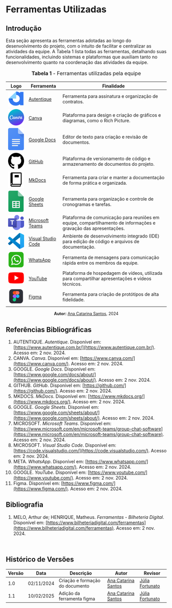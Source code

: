 # Ferramentas Utilizadas

## Introdução

Esta seção apresenta as ferramentas adotadas ao longo do desenvolvimento do projeto, com o intuito de facilitar e centralizar as atividades da equipe. A Tabela 1 lista todas as ferramentas, detalhando suas funcionalidades, incluindo sistemas e plataformas que auxiliam tanto no desenvolvimento quanto na coordenação das atividades da equipe.

<div align="center">
<font size="3"><p style="text-align: center"><b>Tabela 1</b> - Ferramentas utilizadas pela equipe</p></font>

  <table>
    <thead>
      <tr>
        <th>Logo</th>
        <th>Ferramenta</th>
        <th>Finalidade</th>
      </tr>
    </thead>
    <tbody>
      <tr>
        <td><img src="../../imagens/ferramentas/autentique.png" alt="Logo do Autentique" width="90"></td>
        <td><a href="https://www.autentique.com.br/">Autentique</a></td>
        <td>Ferramenta para assinatura e organização de contratos.</td>
      </tr>
      <tr>
        <td><img src="../../imagens/ferramentas/canva.webp" alt="Canva Logo" width="90"></td>
        <td><a href="https://www.canva.com/">Canva</a></td>
        <td>Plataforma para design e criação de gráficos e diagramas, como o Rich Picture.</td>
      </tr>
      <tr>
        <td><img src="../../imagens/ferramentas/Google_Docs.png" alt="Google Docs Logo" width="90"></td>
        <td><a href="https://www.google.com/docs/about/">Google Docs</a></td>
        <td>Editor de texto para criação e revisão de documentos.</td>
      </tr>
      <tr>
        <td><img src="../../imagens/ferramentas/github.png" alt="GitHub Logo" width="90"></td>
        <td><a href="https://github.com/">GitHub</a></td>
        <td>Plataforma de versionamento de código e armazenamento de documentos do projeto.</td>
      </tr>
      <tr>
        <td><img src="../../imagens/ferramentas/mkdocs.png" alt="MkDocs Logo" width="90"></td>
        <td><a href="https://www.mkdocs.org/">MkDocs</a></td>
        <td>Ferramenta para criar e manter a documentação de forma prática e organizada.</td>
      </tr>
      <tr>
        <td><img src="../../imagens/ferramentas/sheets.png" alt="Google Sheets Logo" width="90"></td>
        <td><a href="https://www.google.com/sheets/about/">Google Sheets</a></td>
        <td>Ferramenta para organização e controle de cronogramas e tarefas.</td>
      </tr>
      <tr>
        <td><img src="../../imagens/ferramentas/teams.jpeg" alt="Teams Logo" width="90"></td>
        <td><a href="https://www.microsoft.com/en/microsoft-teams/group-chat-software">Microsoft Teams</a></td>
        <td>Plataforma de comunicação para reuniões em equipe, compartilhamento de informações e gravação das apresentações.</td>
      </tr>
      <tr>
        <td><img src="../../imagens/ferramentas/vscode.png" alt="Visual Studio Code Logo" width="90"></td>
        <td><a href="https://code.visualstudio.com/">Visual Studio Code</a></td>
        <td>Ambiente de desenvolvimento integrado (IDE) para edição de código e arquivos de documentação.</td>
      </tr>
      <tr>
        <td><img src="../../imagens/ferramentas/whatsapp.png" alt="WhatsApp Logo" width="90"></td>
        <td><a href="https://www.whatsapp.com/">WhatsApp</a></td>
        <td>Ferramenta de mensagens para comunicação rápida entre os membros da equipe.</td>
      </tr>
      <tr>
        <td><img src="../../imagens/ferramentas/youtube.png" alt="YouTube Logo" width="90"></td>
        <td><a href="https://www.youtube.com/">YouTube</a></td>
        <td>Plataforma de hospedagem de vídeos, utilizada para compartilhar apresentações e vídeos técnicos.</td>
      </tr>
      <tr>
        <td><img src="../../imagens/ferramentas/figma.png" alt="Logo do Figma" width="90"></td>
        <td><a href="https://www.figma.com/">Figma</a></td>
        <td>Ferramenta para criação de protótipos de alta fidelidade.</td>
      </tr>
    </tbody>
  </table>

  <p style="text-align: center; font-size: 0.9em;"><b>Autor:</b> <a href="https://github.com/an4catarina">Ana Catarina Santos</a>, 2024</p>
</div>

## Referências Bibliográficas

1. AUTENTIQUE. _Autentique_. Disponível em: [https://www.autentique.com.br/](https://www.autentique.com.br/). Acesso em: 2 nov. 2024.
2. CANVA. _Canva_. Disponível em: [https://www.canva.com/](https://www.canva.com/). Acesso em: 2 nov. 2024.
3. GOOGLE. _Google Docs_. Disponível em: [https://www.google.com/docs/about/](https://www.google.com/docs/about/). Acesso em: 2 nov. 2024.
4. GITHUB. _GitHub_. Disponível em: [https://github.com/](https://github.com/). Acesso em: 2 nov. 2024.
5. MKDOCS. _MkDocs_. Disponível em: [https://www.mkdocs.org/](https://www.mkdocs.org/). Acesso em: 2 nov. 2024.
6. GOOGLE. _Google Sheets_. Disponível em: [https://www.google.com/sheets/about/](https://www.google.com/sheets/about/). Acesso em: 2 nov. 2024.
7. MICROSOFT. _Microsoft Teams_. Disponível em: [https://www.microsoft.com/en/microsoft-teams/group-chat-software](https://www.microsoft.com/en/microsoft-teams/group-chat-software). Acesso em: 2 nov. 2024.
8. MICROSOFT. _Visual Studio Code_. Disponível em: [https://code.visualstudio.com/](https://code.visualstudio.com/). Acesso em: 2 nov. 2024.
9. META. _WhatsApp_. Disponível em: [https://www.whatsapp.com/](https://www.whatsapp.com/). Acesso em: 2 nov. 2024.
10. GOOGLE. _YouTube_. Disponível em: [https://www.youtube.com/](https://www.youtube.com/). Acesso em: 2 nov. 2024.
10. Figma. Disponível em: [https://www.figma.com/](https://www.figma.com/). Acesso em: 2 nov. 2024.

## Bibliografia

1. MELO, Arthur de; HENRIQUE, Matheus. _Ferramentas - Bilheteria Digital_. Disponível em: [https://www.bilheteriadigital.com/ferramentas](https://www.bilheteriadigital.com/ferramentas). Acesso em: 2 nov. 2024.

<br>

## Histórico de Versões

<div align="center">
  <table>
    <thead>
      <tr>
        <th>Versão</th>
        <th>Data</th>
        <th>Descrição</th>
        <th>Autor</th>
        <th>Revisor</th>
      </tr>
    </thead>
    <tbody>
      <tr>
        <td>1.0</td>
        <td>02/11/2024</td>
        <td>Criação e formação do documento</td>
        <td><a href="https://github.com/an4catarina">Ana Catarina Santos</a></td>
        <td><a href="https://github.com/julia-fortunato">Júlia Fortunato</a></td>
      </tr>
      <tr>
        <td>1.1</td>
        <td>10/02/2025</td>
        <td>Adição da ferramenta figma</td>
        <td><a href="https://github.com/an4catarina">Ana Catarina Santos</a></td>
        <td><a href="https://github.com/julia-fortunato">Júlia Fortunato</a></td>
      </tr>
    </tbody>
  </table>
</div>
